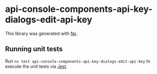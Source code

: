 # api-console-components-api-key-dialogs-edit-api-key

This library was generated with [Nx](https://nx.dev).

## Running unit tests

Run `nx test api-console-components-api-key-dialogs-edit-api-key` to execute the unit tests via [Jest](https://jestjs.io).
